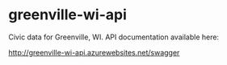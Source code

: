 # greenville-wi-api

Civic data for Greenville, WI.  API documentation available here:

http://greenville-wi-api.azurewebsites.net/swagger